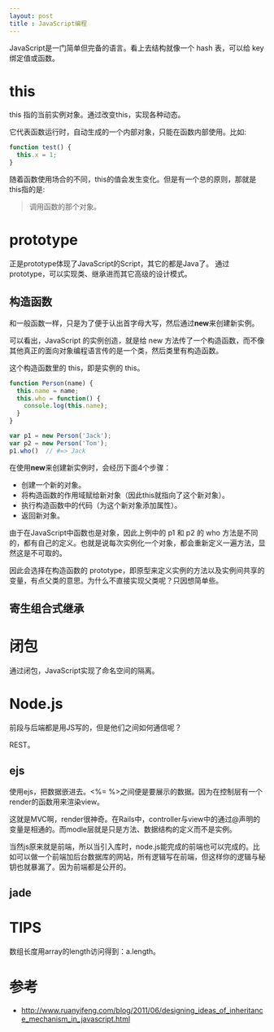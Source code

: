 ```yaml
---
layout: post
title : JavaScript编程
---
```


JavaScript是一门简单但完备的语言。看上去结构就像一个 hash 表，可以给 key 绑定值或函数。

# this
this 指的当前实例对象。通过改变this，实现各种动态。

它代表函数运行时，自动生成的一个内部对象，只能在函数内部使用。比如:

```js
function test() {
  this.x = 1;
}
```

随着函数使用场合的不同，this的值会发生变化。但是有一个总的原则，那就是this指的是:

> 调用函数的那个对象。

# prototype
正是prototype体现了JavaScript的Script，其它的都是Java了。
通过prototype，可以实现类、继承进而其它高级的设计模式。

## 构造函数
和一般函数一样，只是为了便于认出首字母大写，然后通过**new**来创建新实例。

可以看出，JavaScript 的实例创造，就是给 new 方法传了一个构造函数，而不像其他真正的面向对象编程语言传的是一个类，然后类里有构造函数。

这个构造函数里的 this，即是实例的 this。

```javascript
function Person(name) {
  this.name = name;
  this.who = function() {
    console.log(this.name);
  }
}

var p1 = new Person('Jack');
var p2 = new Person('Tom');
p1.who()  // #=> Jack
```

在使用**new**来创建新实例时，会经历下面4个步骤：

* 创建一个新的对象。
* 将构造函数的作用域赋给新对象（因此this就指向了这个新对象）。
* 执行构造函数中的代码（为这个新对象添加属性）。
* 返回新对象。

由于在JavaScript中函数也是对象，因此上例中的 p1 和 p2 的 who 方法是不同的，都有自己的定义。也就是说每次实例化一个对象，都会重新定义一遍方法，显然这是不可取的。

因此会选择在构造函数的 prototype，即原型来定义实例的方法以及实例间共享的变量，有点父类的意思。为什么不直接实现父类呢？只因想简单些。

## 寄生组合式继承

# 闭包
通过闭包，JavaScript实现了命名空间的隔离。

# Node.js
前段与后端都是用JS写的，但是他们之间如何通信呢？

REST。

## ejs
使用ejs，把数据嵌进去。<%= %>之间便是要展示的数据。因为在控制层有一个render的函数用来渲染view。

这就是MVC啊，render很神奇。在Rails中，controller与view中的通过@声明的变量是相通的。而modle层就是只是方法、数据结构的定义而不是实例。

当然js原来就是前端，所以当引入库时，node.js能完成的前端也可以完成的。比如可以做一个前端加后台数据库的网站，所有逻辑写在前端，但这样你的逻辑与秘钥也就暴漏了。因为前端都是公开的。

## jade

# TIPS

数组长度用array的length访问得到：a.length。

# 参考
- http://www.ruanyifeng.com/blog/2011/06/designing_ideas_of_inheritance_mechanism_in_javascript.html
